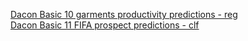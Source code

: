 [Dacon Basic 10 garments productivity predictions - reg](https://dacon.io/competitions/official/235986/overview/description) <br>
[Dacon Basic 11 FIFA prospect predictions - clf](https://dacon.io/competitions/official/236031/overview/description) <br>
